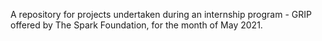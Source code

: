 A repository for projects undertaken during an internship program - GRIP offered by The Spark Foundation, for the month of May 2021.
